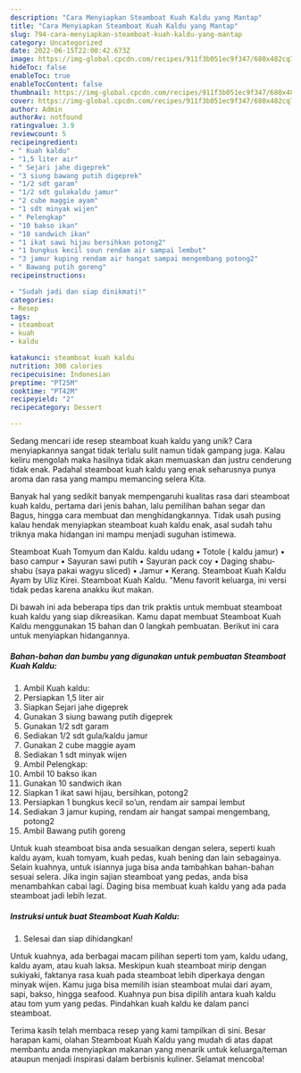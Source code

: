 ```yaml
---
description: "Cara Menyiapkan Steamboat Kuah Kaldu yang Mantap"
title: "Cara Menyiapkan Steamboat Kuah Kaldu yang Mantap"
slug: 794-cara-menyiapkan-steamboat-kuah-kaldu-yang-mantap
category: Uncategorized
date: 2022-06-15T22:00:42.673Z
image: https://img-global.cpcdn.com/recipes/911f3b051ec9f347/680x482cq70/steamboat-kuah-kaldu-foto-resep-utama.jpg
hideToc: false
enableToc: true
enableTocContent: false
thumbnail: https://img-global.cpcdn.com/recipes/911f3b051ec9f347/680x482cq70/steamboat-kuah-kaldu-foto-resep-utama.jpg
cover: https://img-global.cpcdn.com/recipes/911f3b051ec9f347/680x482cq70/steamboat-kuah-kaldu-foto-resep-utama.jpg
author: Admin
authorAv: notfound
ratingvalue: 3.9
reviewcount: 5
recipeingredient:
- " Kuah kaldu"
- "1,5 liter air"
- " Sejari jahe digeprek"
- "3 siung bawang putih digeprek"
- "1/2 sdt garam"
- "1/2 sdt gulakaldu jamur"
- "2 cube maggie ayam"
- "1 sdt minyak wijen"
- " Pelengkap"
- "10 bakso ikan"
- "10 sandwich ikan"
- "1 ikat sawi hijau bersihkan potong2"
- "1 bungkus kecil soun rendam air sampai lembut"
- "3 jamur kuping rendam air hangat sampai mengembang potong2"
- " Bawang putih goreng"
recipeinstructions:

- "Sudah jadi dan siap dinikmati!"
categories:
- Resep
tags:
- steamboat
- kuah
- kaldu

katakunci: steamboat kuah kaldu 
nutrition: 300 calories
recipecuisine: Indonesian
preptime: "PT25M"
cooktime: "PT42M"
recipeyield: "2"
recipecategory: Dessert

---
```





Sedang mencari ide resep steamboat kuah kaldu yang unik? Cara menyiapkannya sangat tidak terlalu sulit namun tidak gampang juga. Kalau keliru mengolah maka hasilnya tidak akan memuaskan dan justru cenderung tidak enak. Padahal steamboat kuah kaldu yang enak seharusnya punya aroma dan rasa yang mampu memancing selera Kita.





Banyak hal yang sedikit banyak mempengaruhi kualitas rasa dari steamboat kuah kaldu, pertama dari jenis bahan, lalu pemilihan bahan segar dan Bagus, hingga cara membuat dan menghidangkannya. Tidak usah pusing kalau hendak menyiapkan steamboat kuah kaldu enak,      asal sudah tahu triknya maka hidangan ini mampu menjadi suguhan istimewa.














Steamboat Kuah Tomyum dan Kaldu. kaldu udang • Totole ( kaldu jamur) • baso campur • Sayuran sawi putih • Sayuran pack coy • Daging shabu-shabu (saya pakai wagyu sliced) • Jamur • Kerang. Steamboat Kuah Kaldu Ayam by Uliz Kirei. Steamboat Kuah Kaldu. &#34;Menu favorit keluarga, ini versi tidak pedas karena anakku ikut makan.






Di bawah ini ada beberapa tips dan trik praktis untuk membuat steamboat kuah kaldu yang siap dikreasikan. Kamu dapat membuat Steamboat Kuah Kaldu menggunakan 15 bahan dan 0 langkah pembuatan. Berikut ini cara untuk menyiapkan hidangannya.

<!--inarticleads1-->

##### Bahan-bahan dan bumbu yang digunakan untuk pembuatan Steamboat Kuah Kaldu:

1. Ambil  Kuah kaldu:
1. Persiapkan 1,5 liter air
1. Siapkan  Sejari jahe digeprek
1. Gunakan 3 siung bawang putih digeprek
1. Gunakan 1/2 sdt garam
1. Sediakan 1/2 sdt gula/kaldu jamur
1. Gunakan 2 cube maggie ayam
1. Sediakan 1 sdt minyak wijen
1. Ambil  Pelengkap:
1. Ambil 10 bakso ikan
1. Gunakan 10 sandwich ikan
1. Siapkan 1 ikat sawi hijau, bersihkan, potong2
1. Persiapkan 1 bungkus kecil so’un, rendam air sampai lembut
1. Sediakan 3 jamur kuping, rendam air hangat sampai mengembang, potong2
1. Ambil  Bawang putih goreng


Untuk kuah steamboat bisa anda sesuaikan dengan selera, seperti kuah kaldu ayam, kuah tomyam, kuah pedas, kuah bening dan lain sebagainya. Selain kuahnya, untuk isiannya juga bisa anda tambahkan bahan-bahan sesuai selera. Jika ingin sajian steamboat yang pedas, anda bisa menambahkan cabai lagi. Daging bisa membuat kuah kaldu yang ada pada steamboat jadi lebih lezat. 

<!--inarticleads2-->

##### Instruksi untuk buat Steamboat Kuah Kaldu:


1. Selesai dan siap dihidangkan!

Untuk kuahnya, ada berbagai macam pilihan seperti tom yam, kaldu udang, kaldu ayam, atau kuah laksa. Meskipun kuah steamboat mirip dengan sukiyaki, faktanya rasa kuah pada steamboat lebih diperkaya dengan minyak wijen. Kamu juga bisa memilih isian steamboat mulai dari ayam, sapi, bakso, hingga seafood. Kuahnya pun bisa dipilih antara kuah kaldu atau tom yum yang pedas. Pindahkan kuah kaldu ke dalam panci steamboat. 

Terima kasih telah membaca resep yang kami tampilkan di sini. Besar harapan kami, olahan Steamboat Kuah Kaldu yang mudah di atas dapat membantu anda menyiapkan makanan yang menarik untuk keluarga/teman ataupun menjadi inspirasi dalam berbisnis kuliner. Selamat mencoba!
